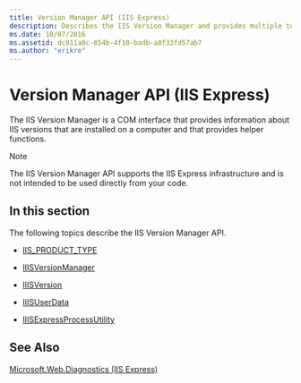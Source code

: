 ```yaml
---
title: Version Manager API (IIS Express)
description: Describes the IIS Version Manager and provides multiple topics that describe the IIS Version Manager API in various aspects.
ms.date: 10/07/2016
ms.assetid: dc011a0c-854b-4f10-badb-a8f33fd57ab7
ms.author: "erikre"
---
```

# Version Manager API (IIS Express)
The IIS Version Manager is a COM interface that provides information about IIS versions that are installed on a computer and that provides helper functions.  
  
> [!NOTE]
>  The IIS Version Manager API supports the IIS Express infrastructure and is not intended to be used directly from your code.  
  
## In this section  
 The following topics describe the IIS Version Manager API.  
  
- [IIS_PRODUCT_TYPE](../../extensions/express-api-reference/iis-product-type.md)  
  
- [IIISVersionManager](../../extensions/express-api-reference/iiisversionmanager.md)  
  
- [IIISVersion](../../extensions/express-api-reference/iiisversion.md)  
  
- [IIISUserData](../../extensions/express-api-reference/iiisuserdata.md)  
  
- [IIISExpressProcessUtility](../../extensions/express-api-reference/iiisexpressprocessutility.md)  
  
## See Also  
 [Microsoft.Web.Diagnostics (IIS Express)](../../extensions/express-api-reference/microsoft-web-diagnostics-iis-express.md)
